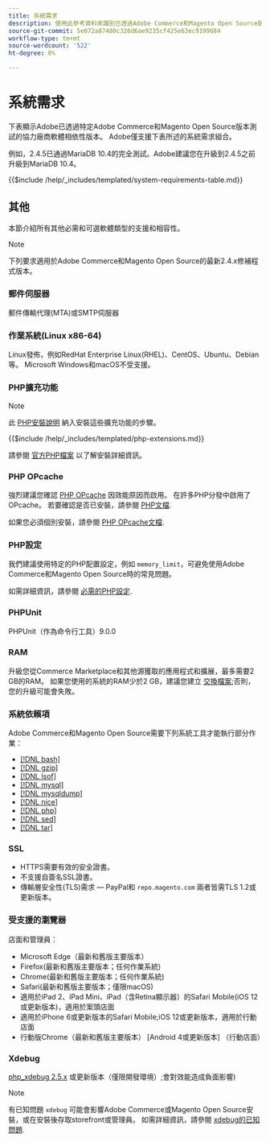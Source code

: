 ```yaml
---
title: 系統需求
description: 使用此參考資料來識別已透過Adobe Commerce和Magento Open Source版本測試的必要軟體相依性。
source-git-commit: 5e072a87480c326d6ae9235cf425e63ec9199684
workflow-type: tm+mt
source-wordcount: '522'
ht-degree: 0%

---
```



# 系統需求

下表顯示Adobe已透過特定Adobe Commerce和Magento Open Source版本測試的協力廠商軟體相依性版本。 Adobe僅支援下表所述的系統需求組合。

例如，2.4.5已通過MariaDB 10.4的完全測試。Adobe建議您在升級到2.4.5之前升級到MariaDB 10.4。

{{$include /help/_includes/templated/system-requirements-table.md}}

## 其他

本節介紹所有其他必需和可選軟體類型的支援和相容性。

>[!NOTE]
>
>下列要求適用於Adobe Commerce和Magento Open Source的最新2.4.x修補程式版本。

### 郵件伺服器

郵件傳輸代理(MTA)或SMTP伺服器

### 作業系統(Linux x86-64)

Linux發佈，例如RedHat Enterprise Linux(RHEL)、CentOS、Ubuntu、Debian等。 Microsoft Windows和macOS不受支援。

### PHP擴充功能

>[!NOTE]
>
>此 [PHP安裝說明](prerequisites/php-settings.md) 納入安裝這些擴充功能的步驟。

{{$include /help/_includes/templated/php-extensions.md}}

請參閱 [官方PHP檔案](https://php.net/manual/en/extensions.php) 以了解安裝詳細資訊。

### PHP OPcache

強烈建議您確認 [PHP OPcache](https://php.net/manual/en/intro.opcache.php) 因效能原因而啟用。 在許多PHP分發中啟用了OPcache。 若要確認是否已安裝，請參閱 [PHP文檔](prerequisites/php-settings.md).

如果您必須個別安裝，請參閱 [PHP OPcache文檔](https://php.net/manual/en/opcache.setup.php).

### PHP設定

我們建議使用特定的PHP配置設定，例如 `memory_limit`，可避免使用Adobe Commerce和Magento Open Source時的常見問題。

如需詳細資訊，請參閱 [必需的PHP設定](prerequisites/php-settings.md).

### PHPUnit

PHPUnit（作為命令行工具）9.0.0

### RAM

升級您從Commerce Marketplace和其他源獲取的應用程式和擴展，最多需要2 GB的RAM。 如果您使用的系統的RAM少於2 GB，建議您建立 [交換檔案](https://support.magento.com/hc/en-us/articles/360032980432);否則，您的升級可能會失敗。

### 系統依賴項

Adobe Commerce和Magento Open Source需要下列系統工具才能執行部分作業：

- [[!DNL bash]](https://www.gnu.org/software/bash/)
- [[!DNL gzip]](https://www.gzip.org/)
- [[!DNL lsof]](https://linux.die.net/man/8/lsof)
- [[!DNL mysql]](https://www.mysql.com/)
- [[!DNL mysqldump]](https://dev.mysql.com/doc/refman/8.0/en/mysqldump.html)
- [[!DNL nice]](https://linux.die.net/man/1/nice)
- [[!DNL php]](https://www.php.net/)
- [[!DNL sed]](https://www.gnu.org/software/sed/manual/sed.html)
- [[!DNL tar]](https://linux.die.net/man/1/tar)

### SSL

- HTTPS需要有效的安全證書。
- 不支援自簽名SSL證書。
- 傳輸層安全性(TLS)需求 — PayPal和 `repo.magento.com` 兩者皆需TLS 1.2或更新版本。

### 受支援的瀏覽器

店面和管理員：

- Microsoft Edge（最新和舊版主要版本）
- Firefox(最新和舊版主要版本；任何作業系統)
- Chrome(最新和舊版主要版本；任何作業系統)
- Safari(最新和舊版主要版本；僅限macOS)
- 適用於iPad 2、iPad Mini、iPad（含Retina顯示器）的Safari Mobile(iOS 12或更新版本)，適用於案頭店面
- 適用於iPhone 6或更新版本的Safari Mobile;iOS 12或更新版本，適用於行動店面
- 行動版Chrome（最新和舊版主要版本） [Android 4或更新版本] （行動店面）

### Xdebug

[php_xdebug 2.5.x](https://xdebug.org/download) 或更新版本（僅限開發環境）;會對效能造成負面影響)

>[!NOTE]
>
>有已知問題 `xdebug` 可能會影響Adobe Commerce或Magento Open Source安裝，或在安裝後存取storefront或管理員。 如需詳細資訊，請參閱 [xdebug的已知問題](https://support.magento.com/hc/en-us/articles/360034242212).
